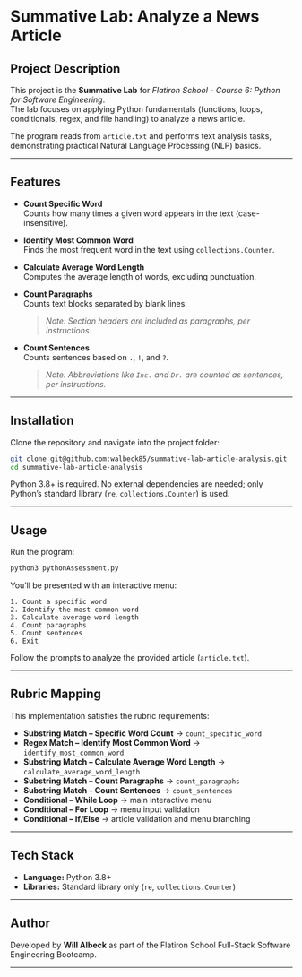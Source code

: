 # Summative Lab: Analyze a News Article

## Project Description
This project is the **Summative Lab** for *Flatiron School - Course 6: Python for Software Engineering*.  
The lab focuses on applying Python fundamentals (functions, loops, conditionals, regex, and file handling) to analyze a news article.

The program reads from `article.txt` and performs text analysis tasks, demonstrating practical Natural Language Processing (NLP) basics.

---

## Features
- **Count Specific Word**  
  Counts how many times a given word appears in the text (case-insensitive).

- **Identify Most Common Word**  
  Finds the most frequent word in the text using `collections.Counter`.

- **Calculate Average Word Length**  
  Computes the average length of words, excluding punctuation.

- **Count Paragraphs**  
  Counts text blocks separated by blank lines.  
  > *Note: Section headers are included as paragraphs, per instructions.*

- **Count Sentences**  
  Counts sentences based on `.`, `!`, and `?`.  
  > *Note: Abbreviations like `Inc.` and `Dr.` are counted as sentences, per instructions.*

---

## Installation
Clone the repository and navigate into the project folder:

```bash
git clone git@github.com:walbeck85/summative-lab-article-analysis.git
cd summative-lab-article-analysis
```

Python 3.8+ is required. No external dependencies are needed; only Python’s standard library (`re`, `collections.Counter`) is used.

---

## Usage
Run the program:

```bash
python3 pythonAssessment.py
```

You’ll be presented with an interactive menu:

```
1. Count a specific word
2. Identify the most common word
3. Calculate average word length
4. Count paragraphs
5. Count sentences
6. Exit
```

Follow the prompts to analyze the provided article (`article.txt`).

---

## Rubric Mapping
This implementation satisfies the rubric requirements:

- **Substring Match – Specific Word Count** → `count_specific_word`
- **Regex Match – Identify Most Common Word** → `identify_most_common_word`
- **Substring Match – Calculate Average Word Length** → `calculate_average_word_length`
- **Substring Match – Count Paragraphs** → `count_paragraphs`
- **Substring Match – Count Sentences** → `count_sentences`
- **Conditional – While Loop** → main interactive menu
- **Conditional – For Loop** → menu input validation
- **Conditional – If/Else** → article validation and menu branching

---

## Tech Stack
- **Language:** Python 3.8+  
- **Libraries:** Standard library only (`re`, `collections.Counter`)  

---

## Author
Developed by **Will Albeck** as part of the Flatiron School Full-Stack Software Engineering Bootcamp.

---